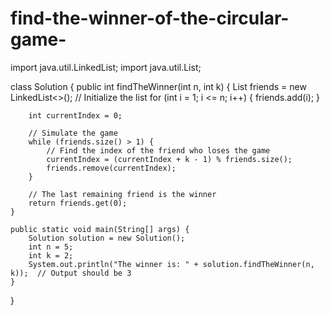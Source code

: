 # find-the-winner-of-the-circular-game-
import java.util.LinkedList;
import java.util.List;

class Solution {
    public int findTheWinner(int n, int k) {
        List<Integer> friends = new LinkedList<>();  // Initialize the list
        for (int i = 1; i <= n; i++) {
            friends.add(i);
        }
        
        int currentIndex = 0;
        
        // Simulate the game
        while (friends.size() > 1) {
            // Find the index of the friend who loses the game
            currentIndex = (currentIndex + k - 1) % friends.size();
            friends.remove(currentIndex);
        }
        
        // The last remaining friend is the winner
        return friends.get(0);
    }
    
    public static void main(String[] args) {
        Solution solution = new Solution();
        int n = 5;
        int k = 2;
        System.out.println("The winner is: " + solution.findTheWinner(n, k));  // Output should be 3
    }
}
